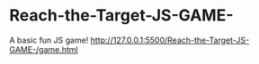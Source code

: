 # Reach-the-Target-JS-GAME-
A basic fun JS game!
http://127.0.0.1:5500/Reach-the-Target-JS-GAME-/game.html
